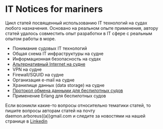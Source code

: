 # IT Notices for mariners

Цикл статей посвященный использованию IT технологий на судах любого назначения. Основано на реальном опыте применения, автору статей удалось совместить опыт разработки в IT сфере с реальным опытом работы в море.

* Понимание судовых IT технологий
* Общая схема IT инфраструктуры на судне
* Информационная безопасность на судах
* [Альтернативный Internet на судне](https://github.com/ArboreusSystems/arboreus_articles/blob/master/it_notice_for%20mariners/alternative_internet_connection/rus.alternative_internet_connection.md)
* VPN на судне
* Firewall/SQUID на судне
* Организация e-mail на судне
* Хранилище данных (data storage) на судне
* [Протокол обмена данными для беспилотных судов](https://github.com/ArboreusSystems/arboreus_articles/blob/master/it_notice_for%20mariners/data_exchange_protocol_for_unmanned_vessels/rus.data_exchange_protocol_for_unmanned_vessels.md)
* Применение Erlang для беспилотных судов

Если возникли какие-то вопросы относительно тематики статей, то пишите вопросы авторам статей на почту daemon.arboreus((a))gmail.com и следите за новостями на нашей странице в [Linkedin](https://www.linkedin.com/company/arboreus-systems/)